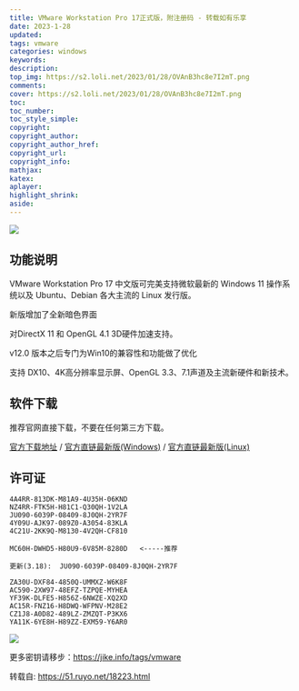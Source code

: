 ```yaml
---
title: VMware Workstation Pro 17正式版，附注册码 - 转载如有乐享
date: 2023-1-28
updated:
tags: vmware
categories: windows
keywords:
description:
top_img: https://s2.loli.net/2023/01/28/OVAnB3hc8e7I2mT.png
comments:
cover: https://s2.loli.net/2023/01/28/OVAnB3hc8e7I2mT.png
toc:
toc_number:
toc_style_simple:
copyright:
copyright_author:
copyright_author_href:
copyright_url:
copyright_info:
mathjax:
katex:
aplayer:
highlight_shrink:
aside:
---
```


![](https://s2.loli.net/2023/01/28/OVAnB3hc8e7I2mT.png)

功能说明
----

VMware Workstation Pro 17 中文版可完美支持微软最新的 Windows 11 操作系统以及 Ubuntu、Debian 各大主流的 Linux 发行版。

新版增加了全新暗色界面

对DirectX 11 和 OpenGL 4.1 3D硬件加速支持。

v12.0 版本之后专门为Win10的兼容性和功能做了优化

支持 DX10、4K高分辨率显示屏、OpenGL 3.3、7.1声道及主流新硬件和新技术。

软件下载
----

推荐官网直接下载，不要在任何第三方下载。

[官方下载地址](https://www.vmware.com/latam/products/workstation-pro/workstation-pro-evaluation.html) / [官方直链最新版(Windows)](https://www.vmware.com/go/getworkstation-win) / [官方直链最新版(Linux)](https://www.vmware.com/go/getworkstation-linux)

许可证
---

```null
4A4RR-813DK-M81A9-4U35H-06KND
NZ4RR-FTK5H-H81C1-Q30QH-1V2LA
JU090-6039P-08409-8J0QH-2YR7F
4Y09U-AJK97-089Z0-A3054-83KLA
4C21U-2KK9Q-M8130-4V2QH-CF810

MC60H-DWHD5-H80U9-6V85M-8280D   <-----推荐

更新(3.18):  JU090-6039P-08409-8J0QH-2YR7F

ZA30U-DXF84-4850Q-UMMXZ-W6K8F
AC590-2XW97-48EFZ-TZPQE-MYHEA
YF39K-DLFE5-H856Z-6NWZE-XQ2XD
AC15R-FNZ16-H8DWQ-WFPNV-M28E2
CZ1J8-A0D82-489LZ-ZMZQT-P3KX6
YA11K-6YE8H-H89ZZ-EXM59-Y6AR0

```

![](https://s2.loli.net/2023/01/28/JWfxGYgQIHsO78v.png)

更多密钥请移步：https://jike.info/tags/vmware

转载自: https://51.ruyo.net/18223.html
